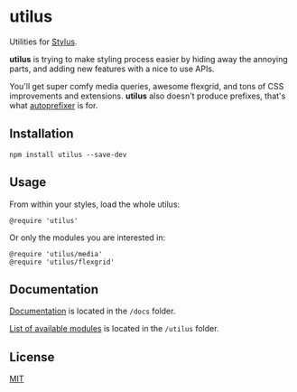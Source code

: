 # utilus

Utilities for [Stylus](https://github.com/stylus/stylus).

**utilus** is trying to make styling process easier by hiding away the annoying parts, and adding new features with a nice to use APIs.

You'll get super comfy media queries, awesome flexgrid, and tons of CSS improvements and extensions. **utilus** also doesn't produce prefixes, that's what [autoprefixer](https://www.npmjs.com/package/autoprefixer) is for.

## Installation

```
npm install utilus --save-dev
```

## Usage

From within your styles, load the whole utilus:

```styl
@require 'utilus'
```

Or only the modules you are interested in:

```styl
@require 'utilus/media'
@require 'utilus/flexgrid'
```

## Documentation

[Documentation](https://github.com/darsain/utilus/docs) is located in the `/docs` folder.

[List of available modules](https://github.com/darsain/utilus/utilus) is located in the `/utilus` folder.

## License

[MIT](https://github.com/darsain/utilus/license.md)